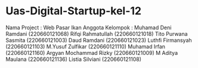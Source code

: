 # Uas-Digital-Startup-kel-12






Nama Project : Web Pasar Ikan
Anggota Kelompok :
Muhamad Deni Ramdani (220660121068)
Rifqi Rahmatullah (220660121018)
Tito Purwana Sasmita (220660121003)
Daud Ramdani (220660121023)
Luthfi Firmansyah (220660121103)
M.Yusuf Zulfikar (220660121110)
Muhamad Irfan (220660121160)
Argyan Mochammad Rizky (220660121009)
M Aditya Maulana (220660121136) Listia Silviani (220660121108)
